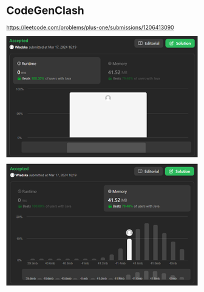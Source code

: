 # CodeGenClash

https://leetcode.com/problems/plus-one/submissions/1206413090

![runtime](./images/leetcodesummary/runtime.png)

![memory](./images/leetcodesummary/memory.png)